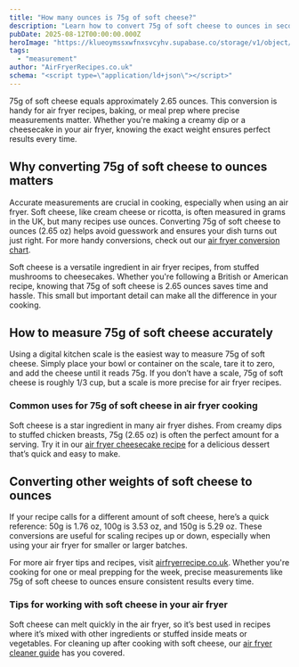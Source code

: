 ```yaml
---
title: "How many ounces is 75g of soft cheese?"
description: "Learn how to convert 75g of soft cheese to ounces in seconds. Perfect for air fryer recipes and precise measurements every time."
pubDate: 2025-08-12T00:00:00.000Z
heroImage: "https://klueoymssxwfnxsvcyhv.supabase.co/storage/v1/object/public/md/how-many-ounces-is-75g-of-soft-cheese-c90ad63c.webp"
tags:
  - "measurement"
author: "AirFryerRecipes.co.uk"
schema: "<script type=\"application/ld+json\"></script>"
---
```


<p>75g of soft cheese equals approximately 2.65 ounces. This conversion is handy for air fryer recipes, baking, or meal prep where precise measurements matter. Whether you're making a creamy dip or a cheesecake in your air fryer, knowing the exact weight ensures perfect results every time.</p>

<h2>Why converting 75g of soft cheese to ounces matters</h2>
<p>Accurate measurements are crucial in cooking, especially when using an air fryer. Soft cheese, like cream cheese or ricotta, is often measured in grams in the UK, but many recipes use ounces. Converting 75g of soft cheese to ounces (2.65 oz) helps avoid guesswork and ensures your dish turns out just right. For more handy conversions, check out our <a href=https://www.airfryerrecipe.co.uk/air-fryer-conversion-chart>air fryer conversion chart</a>.</p>

<p>Soft cheese is a versatile ingredient in air fryer recipes, from stuffed mushrooms to cheesecakes. Whether you're following a British or American recipe, knowing that 75g of soft cheese is 2.65 ounces saves time and hassle. This small but important detail can make all the difference in your cooking.</p>

<h2>How to measure 75g of soft cheese accurately</h2>
<p>Using a digital kitchen scale is the easiest way to measure 75g of soft cheese. Simply place your bowl or container on the scale, tare it to zero, and add the cheese until it reads 75g. If you don’t have a scale, 75g of soft cheese is roughly 1/3 cup, but a scale is more precise for air fryer recipes.</p>

<h3>Common uses for 75g of soft cheese in air fryer cooking</h3>
<p>Soft cheese is a star ingredient in many air fryer dishes. From creamy dips to stuffed chicken breasts, 75g (2.65 oz) is often the perfect amount for a serving. Try it in our <a href=https://www.airfryerrecipe.co.uk/recipes>air fryer cheesecake recipe</a> for a delicious dessert that’s quick and easy to make.</p>

<h2>Converting other weights of soft cheese to ounces</h2>
<p>If your recipe calls for a different amount of soft cheese, here’s a quick reference: 50g is 1.76 oz, 100g is 3.53 oz, and 150g is 5.29 oz. These conversions are useful for scaling recipes up or down, especially when using your air fryer for smaller or larger batches.</p>

<p>For more air fryer tips and recipes, visit <a href=https://www.airfryerrecipe.co.uk>airfryerrecipe.co.uk</a>. Whether you're cooking for one or meal prepping for the week, precise measurements like 75g of soft cheese to ounces ensure consistent results every time.</p>

<h3>Tips for working with soft cheese in your air fryer</h3>
<p>Soft cheese can melt quickly in the air fryer, so it’s best used in recipes where it’s mixed with other ingredients or stuffed inside meats or vegetables. For cleaning up after cooking with soft cheese, our <a href=https://www.airfryerrecipe.co.uk/air-fryer-cleaner>air fryer cleaner guide</a> has you covered.</p>